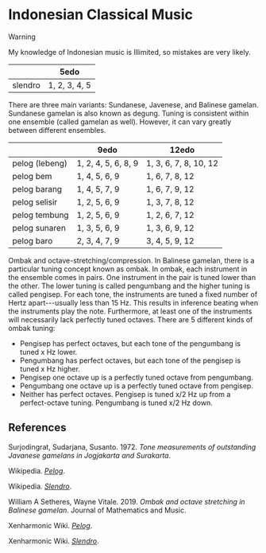 # Indonesian Classical Music

> [!warning]
> My knowledge of Indonesian music is lllimited, so mistakes are very likely.

|       |5edo|
|-------|----|
|slendro|1, 2, 3, 4, 5|

There are three main variants: Sundanese, Javenese, and Balinese gamelan.
Sundanese gamelan is also known as degung.
Tuning is consistent within one ensemble (called gamelan as well).
However, it can vary greatly between different ensembles.

|       |9edo|12edo|
|-------|----|-----|
|pelog  (lebeng)| 1, 2, 4, 5, 6, 8, 9 | 1, 3, 6, 7, 8, 10, 12 |
|pelog bem | 1, 4, 5, 6, 9 | 1, 6, 7, 8, 12 |
|pelog barang | 1, 4, 5, 7, 9 | 1, 6, 7, 9, 12 |
|pelog selisir | 1, 2, 5, 6, 9 | 1, 3, 7, 8, 12 |
|pelog tembung | 1, 2, 5, 6, 9 | 1, 2, 6, 7, 12 |
|pelog sunaren | 1, 3, 5, 6, 9 | 1, 3, 6, 9, 12 |
|pelog baro | 2, 3, 4, 7, 9 | 3, 4, 5, 9, 12 |

Ombak and octave-stretching/compression.
In Balinese gamelan, there is a particular tuning concept known as ombak.
In ombak, each instrument in the ensemble comes in pairs.
One instrument in the pair is tuned lower than the other.
The lower tuning is called pengumbang and the higher tuning is called pengisep.
For each tone, the instruments are tuned a fixed number of Hertz apart---usually less than 15 Hz.
This results in inference beating when the instruments play the note.
Furthermore, at least one of the instruments will necessarily lack perfectly tuned octaves.
There are 5 different kinds of ombak tuning:
- Pengisep has perfect octaves, but each tone of the pengumbang is tuned x Hz lower.
- Pengumbang has perfect octaves, but each tone of the pengisep is tuned x Hz higher.
- Pengisep one octave up is a perfectly tuned octave from pengumbang.
- Pengumbang one octave up is a perfectly tuned octave from pengisep.
- Neither has perfect octaves. Pengisep is tuned x/2 Hz up from a perfect-octave tuning. Pengumbang is tuned x/2 Hz down.

## References

Surjodingrat, Sudarjana, Susanto. 1972. *Tone measurements of outstanding Javanese gamelans in Jogjakarta and Surakarta*.

Wikipedia. *[Pelog](https://en.wikipedia.org/w/index.php?title=Pelog&oldid=1140275944)*.

Wikipedia. *[Slendro](https://en.wikipedia.org/w/index.php?title=Slendro&oldid=1153122768)*.

William A Setheres, Wayne Vitale. 2019. *Ombak and octave stretching in Balinese gamelan*. Journal of Mathematics and Music.

Xenharmonic Wiki. *[Pelog](https://en.xen.wiki/index.php?title=Pelog&oldid=146916)*.

Xenharmonic Wiki. *[Slendro](https://en.xen.wiki/index.php?title=Slendro&oldid=146696)*.
